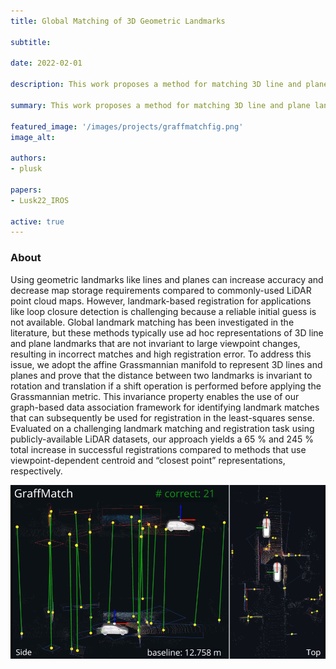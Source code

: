 ```yaml
---
title: Global Matching of 3D Geometric Landmarks

subtitle:

date: 2022-02-01

description: This work proposes a method for matching 3D line and plane landmarks without an initial guess.

summary: This work proposes a method for matching 3D line and plane landmarks without an initial guess.

featured_image: '/images/projects/graffmatchfig.png'
image_alt: 

authors:
- plusk

papers:
- Lusk22_IROS

active: true
---
```

### About

Using geometric landmarks like lines and planes can increase accuracy and decrease map storage requirements compared to commonly-used LiDAR point cloud maps. However, landmark-based registration for applications like loop closure detection is challenging because a reliable initial guess is not available. Global landmark matching has been investigated in the literature, but these methods typically use ad  hoc representations of 3D line and plane landmarks that are not invariant to large viewpoint changes, resulting in incorrect matches and high registration error. To address this issue, we adopt the affine Grassmannian manifold to represent 3D lines and planes and prove that the distance between two landmarks is invariant to rotation and translation if a shift operation is performed before applying the Grassmannian metric. This invariance property enables the use of our graph-based data association framework for identifying landmark matches that can subsequently be used for registration in the least-squares sense. Evaluated on a challenging landmark matching and registration task using publicly-available LiDAR datasets, our approach yields a 65 % and 245 % total increase in successful registrations compared to methods that use viewpoint-dependent centroid and “closest point” representations, respectively.


<img src="/images/projects/graffmatchkitti.png" />
